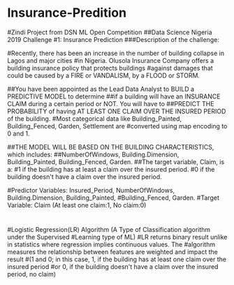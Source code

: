 # Insurance-Predition
#Zindi Project from DSN ML Open Competition
##Data Science Nigeria 2019 Challenge #1: Insurance Prediction
###Description of the challenge:

#Recently, there has been an increase in the number of building collapse in Lagos and major cities
#in Nigeria. Olusola Insurance Company offers a building insurance policy that protects buildings
#against damages that could be caused by a FIRE or VANDALISM, by a FLOOD or STORM.

##You have been appointed as the Lead Data Analyst to BUILD a PREDICTIVE MODEL to determine
##if a building will have an INSURANCE CLAIM during a certain period or NOT. You will have to
##PREDICT THE PROBABILITY of having AT LEAST ONE CLAIM OVER THE INSURED PERIOD of the building.
#Most categorical data like Building_Painted, Building_Fenced, Garden, Settlement are
#converted using map encoding to 0 and 1.

##THE MODEL WILL BE BASED ON THE BUILDING CHARACTERISTICS, which includes:
##NumberOfWindows,  Building.Dimension, Building_Painted, Building_Fenced, Garden.
##The target variable, Claim, is a:
#1 if the building has at least a claim over the insured period.
#0 if the building doesn't have a claim over the insured period.

#Predictor Variables: Insured_Period, NumberOfWindows,  Building.Dimension, Building_Painted,
#Building_Fenced, Garden.
#Target Variable: Claim (At least one claim:1, No claim:0)
#
#Logistic Regression(LR) Algorithm (A Type of Classification algorithm under the Supervised
#Learning type of ML)
#LR returns binary result unlike in statistics where regression implies continuous values. The
#algorithm measures the relationship between features are weighted and impact the result
#(1 and 0; in this case, 1, if the building has at least one claim over the insured period
#or 0, if the building doesn't have a claim over the insured period, no claim)
